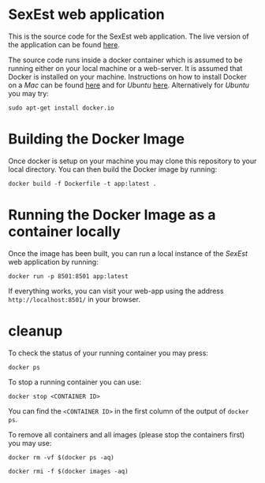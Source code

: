 # SexEst web application

This is the source code for the SexEst web application.
The live version of the application can be found [here](http://sexest.cyi.ac.cy/).

The source code runs inside a docker container which is assumed to 
be running either on your local machine or a web-server.
It is assumed that Docker is installed on your machine.
Instructions on how to install Docker on a *Mac* can be found 
[here](https://docs.docker.com/desktop/mac/install/) and for 
*Ubuntu* [here](https://docs.docker.com/engine/install/ubuntu/).
Alternatively for *Ubuntu* you may try:

`sudo apt-get install docker.io`



# Building the Docker Image

Once docker is setup on your machine you may clone this repository
to your local directory. You can then build the Docker image by running:

`docker build -f Dockerfile -t app:latest .`

# Running the Docker Image as a container locally

Once the image has been built, you can run a local instance of the *SexEst*
web application by running:

`docker run -p 8501:8501 app:latest`

If everything works, you can visit your web-app using the address
`http://localhost:8501/` in your browser.

# cleanup

To check the status of your running container you may press:

`docker ps`

To stop a running container you can use:

`docker stop <CONTAINER ID>`

You can find the `<CONTAINER ID>` in the first column of the output
of `docker ps`.

To remove all containers and all images (please stop the containers first)
you may use:

`docker rm -vf $(docker ps -aq)`

`docker rmi -f $(docker images -aq)`
